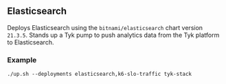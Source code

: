 ## Elasticsearch
Deploys Elasticsearch using the `bitnami/elasticsearch` chart version `21.3.5`.
Stands up a Tyk pump to push analytics data from the Tyk platform to Elasticsearch.

### Example
```
./up.sh --deployments elasticsearch,k6-slo-traffic tyk-stack
```
